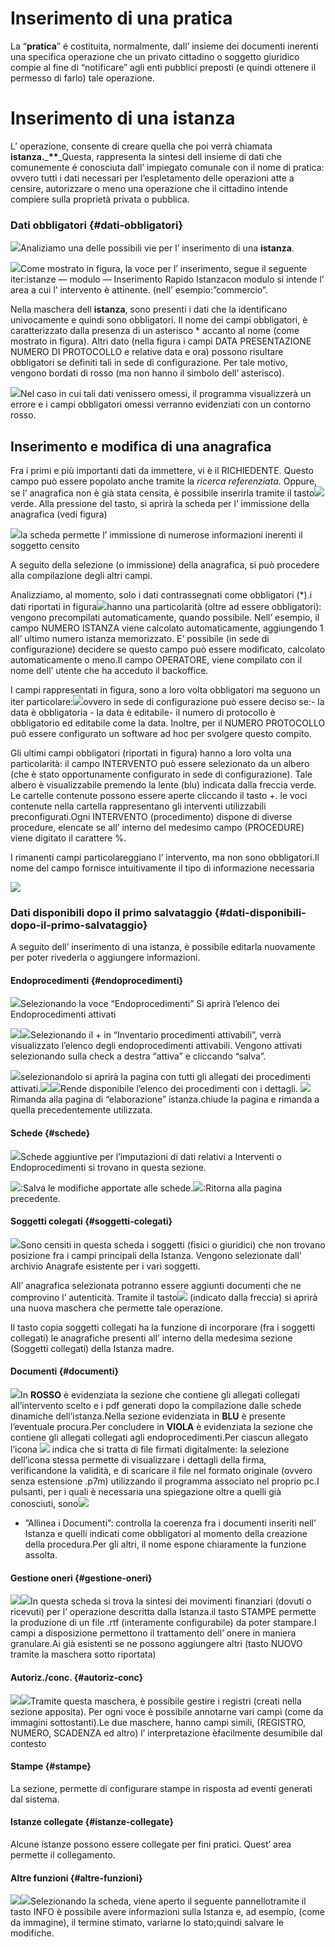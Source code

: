 # Inserimento di una pratica

La “**pratica**” é costituita, normalmente, dall’ insieme dei documenti inerenti una specifica operazione che un privato cittadino o soggetto giuridico compie al fine di “notificare” agli enti pubblici preposti \(e quindi ottenere il permesso di farlo\) tale operazione.

# Inserimento di una istanza

L’ operazione, consente di creare quella che poi verrà chiamata **istanza.**\_**\*\***\_Questa, rappresenta la sintesi dell insieme di dati che comunemente é conosciuta dall’ impiegato comunale con il nome di pratica: ovvero tutti i dati necessari per l’espletamento delle operazioni atte a censire, autorizzare o meno una operazione che il cittadino intende compiere sulla proprietà privata o pubblica.

### Dati obbligatori {#dati-obbligatori}

![](../assets/immagine48.jpg)Analiziamo una delle possibili vie per l’ inserimento di una **istanza**.

![](../assets/immagine49.jpg)Come mostrato in figura, la voce per l’ inserimento, segue il seguente iter:istanze — modulo — Inserimento Rapido Istanzacon modulo si intende l’ area a cui l’ intervento è attinente. \(nell’ esempio:”commercio”.

Nella maschera dell **istanza**, sono presenti i dati che la identificano univocamente e quindi sono obbligatori. Il nome dei campi obbligatori, è caratterizzato dalla presenza di un asterisco \* accanto al nome \(come mostrato in figura\). Altri dato \(nella figura i campi DATA PRESENTAZIONE NUMERO DI PROTOCOLLO e relative data e ora\) possono risultare obbligatori se definiti tali in sede di configurazione. Per tale motivo, vengono bordati di rosso \(ma non hanno il simbolo dell’ asterisco\).

![](../assets/immagine50.jpg)Nel caso in cui tali dati venissero omessi, il programma visualizzerà un errore e i campi obbligatori omessi verranno evidenziati con un contorno rosso.

## Inserimento e modifica di una anagrafica

Fra i primi e più importanti dati da immettere, vi è il RICHIEDENTE. Questo campo può essere popolato anche tramite la _ricerca referenziata._ Oppure, se l’ anagrafica non è già stata censita, è possibile inserirla tramite il tasto![](../assets/immagine51.jpg)verde. Alla pressione del tasto, si aprirà la scheda per l’ immissione della anagrafica \(vedi figura\)

![](../assets/immagine52.jpg)la scheda permette l’ immissione di numerose informazioni inerenti il soggetto censito

A seguito della selezione \(o immissione\) della anagrafica, si può procedere alla compilazione degli altri campi.

Analizziamo, al momento, solo i dati contrassegnati come obbligatori \(\*\).i dati riportati in figura![](../assets/immagine53.jpg)hanno una particolarità \(oltre ad essere obbligatori\): vengono precompilati automaticamente, quando possibile. Nell’ esempio, il campo NUMERO ISTANZA viene calcolato automaticamente, aggiungendo 1 all’ ultimo numero istanza memorizzato. E’ possibile \(in sede di configurazione\) decidere se questo campo può essere modificato, calcolato automaticamente o meno.Il campo OPERATORE, viene compilato con il nome dell’ utente che ha acceduto il backoffice.

I campi rappresentati in figura, sono a loro volta obbligatori ma seguono un iter particolare:![](../assets/immagine54.jpg)ovvero in sede di configurazione può essere deciso se:- la data è obbligatoria - la data è editabile- il numero di protocollo è obbligatorio ed editabile come la data. Inoltre, per il NUMERO PROTOCOLLO può essere configurato un software ad hoc per svolgere questo compito.

Gli ultimi campi obbligatori \(riportati in figura\) hanno a loro volta una particolarità: il campo INTERVENTO può essere selezionato da un albero \(che è stato opportunamente configurato in sede di configurazione\). Tale albero è visualizzabile premendo la lente \(blu\) indicata dalla freccia verde. Le cartelle contenute possono essere aperte cliccando il tasto +. le voci contenute nella cartella rappresentano gli interventi utilizzabili preconfigurati.Ogni INTERVENTO \(procedimento\) dispone di diverse procedure, elencate se all’ interno del medesimo campo \(PROCEDURE\) viene digitato il carattere %.

I rimanenti campi particolareggiano l’ intervento, ma non sono obbligatori.Il nome del campo fornisce intuitivamente il tipo di informazione necessaria

![](../assets/immagine56.jpg)

### Dati disponibili dopo il primo salvataggio {#dati-disponibili-dopo-il-primo-salvataggio}

A seguito dell’ inserimento di una istanza, è possibile editarla nuovamente per poter rivederla o aggiungere informazioni.

#### Endoprocedimenti {#endoprocedimenti}

![](../assets/senza_nome.jpg)Selezionando la voce “Endoprocedimenti” Si aprirà l’elenco dei Endoprocedimenti attivati

![](../assets/immagine19.png)![](../assets/immagine55.png)Selezionando il + in “Inventario procedimenti attivabili”, verrà visualizzato l’elenco degli endoprocedimenti attivabili. Vengono attivati selezionando sulla check a destra “attiva” e cliccando “salva”.

![](../assets/immagine20.png)selezionandolo si aprirà la pagina con tutti gli allegati dei procedimenti attivati.![](../assets/immagine21.png)![](../assets/immagine22.png)Rende disponibile l’elenco dei procedimenti con i dettagli. ![](../assets/immagine23.png)Rimanda alla pagina di “elaborazione” istanza.chiude la pagina e rimanda a quella precedentemente utilizzata.

#### Schede {#schede}

![](../assets/immagine24.jpg)Schede aggiuntive per l’imputazioni di dati relativi a Interventi o Endoprocedimenti si trovano in questa sezione.

![](../assets/immagine25.png):Salva le modifiche apportate alle schede.![](../assets/immagine26.png):Ritorna alla pagina precedente.

#### Soggetti colegati {#soggetti-colegati}

![](../assets/immagine27.jpg)Sono censiti in questa scheda i soggetti \(fisici o giuridici\) che non trovano posizione fra i campi principali della Istanza. Vengono selezionate dall’ archivio Anagrafe esistente per i vari soggetti.

All’ anagrafica selezionata potranno essere aggiunti documenti che ne comprovino l’ autenticità. Tramite il tasto![](../assets/immagine31.jpg) \(indicato dalla freccia\) si aprirà una nuova maschera che permette tale operazione.

Il tasto copia soggetti collegati ha la funzione di incorporare \(fra i soggetti collegati\) le anagrafiche presenti all’ interno della medesima sezione \(Soggetti collegati\) della Istanza madre.

#### Documenti {#documenti}

![](../assets/immagine28.jpg)In **ROSSO** è evidenziata la sezione che contiene gli allegati collegati all’intervento scelto e i pdf generati dopo la compilazione dalle schede dinamiche dell’istanza.Nella sezione evidenziata in **BLU** è presente l’eventuale procura.Per concludere in **VIOLA** è evidenziata la sezione che contiene gli allegati collegati agli endoprocedimenti.Per ciascun allegato l’icona ![](../assets/immagine32.png) indica che si tratta di file firmati digitalmente: la selezione dell’icona stessa permette di visualizzare i dettagli della firma, verificandone la validità, e di scaricare il file nel formato originale \(ovvero senza estensione .p7m\) utilizzando il programma associato nel proprio pc.I pulsanti, per i quali è necessaria una spiegazione oltre a quelli già conosciuti, sono![](../assets/immagine33.png)

* ”Allinea i Documenti”: controlla la coerenza fra i documenti inseriti nell’ Istanza e quelli indicati come obbligatori al momento della creazione della procedura.Per gli altri, il nome espone chiaramente la funzione assolta.

#### Gestione oneri {#gestione-oneri}

![](../assets/immagine34.jpg)![](../assets/immagine35.jpg)In questa scheda si trova la sintesi dei movimenti finanziari \(dovuti o ricevuti\) per l’ operazione descritta dalla Istanza.il tasto STAMPE permette la produzione di un file .rtf \(interamente configurabile\) da poter stampare.I campi a disposizione permettono il trattamento dell’ onere in maniera granulare.Ai già esistenti se ne possono aggiungere altri \(tasto NUOVO tramite la maschera sotto riportata\)

#### Autoriz.\/conc. {#autoriz-conc}

![](../assets/immagine36.jpg)![](../assets/immagine37.jpg)Tramite questa maschera, è possibile gestire i registri \(creati nella sezione apposita\). Per ogni voce è possibile annotarne vari campi \(come da immagini sottostanti\).Le due maschere, hanno campi simili, \(REGISTRO, NUMERO, SCADENZA ed altro\) l’ interpretazione èfacilmente desumibile dal contesto

#### Stampe {#stampe}

La sezione, permette di configurare stampe in risposta ad eventi generati dal sistema.

#### Istanze collegate {#istanze-collegate}

Alcune istanze possono essere collegate per fini pratici. Quest’ area permette il collegamento.

#### Altre funzioni {#altre-funzioni}

![](../assets/immagine38.jpg)![](../assets/immagine39.jpg)Selezionando la scheda, viene aperto il seguente pannellotramite il tasto INFO è possibile avere informazioni sulla Istanza e, ad esempio, \(come da immagine\), il termine stimato, variarne lo stato;quindi salvare le modifiche.

